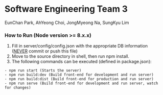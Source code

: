 # Software Engineering Team 3

EunChan Park, AhYeong Choi, JongMyeong Na, SungKyu Lim

### How to Run (Node version >= 8.x.x)

1. Fill in server/config/config.json with the appropriate DB information (<u>NEVER</u> commit or push this file)
2. Move to the source directory in shell, then run npm install.
3. The following commands can be executed (defined in package.json):
```
- npm run start (Starts the server)
- npm run build:dev (Build front-end for development and run server)
- npm run build:dist (Build front-end for production and run server)
- npm run serve (Build front-end for development and run server, watch for changes)
```

